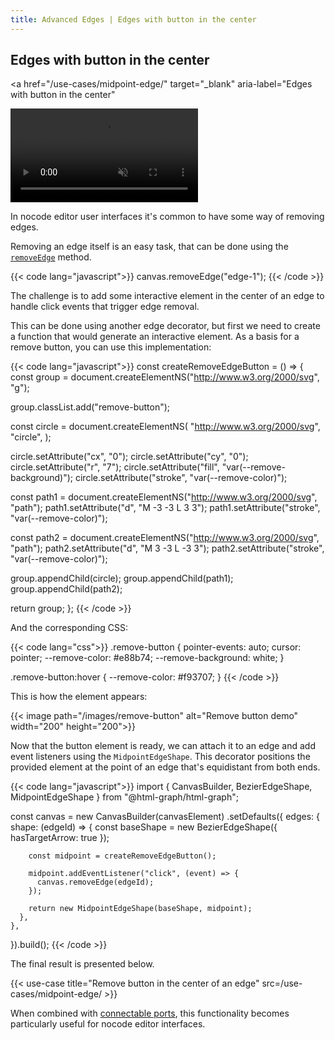 ```yaml
---
title: Advanced Edges | Edges with button in the center
---
```


## Edges with button in the center

<a
  href="/use-cases/midpoint-edge/"
  target="_blank"
  aria-label="Edges with button in the center"
>
  <div class="video">
    <video autoplay muted loop>
      <source src="/media/removable-edges.webm">
    </video>
  </div>
</a>


In nocode editor user interfaces it's common to have some way of removing edges.

Removing an edge itself is an easy task, that can be done using the
[`removeEdge`](/canvas/#remove-edge) method.

{{< code lang="javascript">}}
canvas.removeEdge("edge-1");
{{< /code >}}

The challenge is to add some interactive element in the center of an edge to
handle click events that trigger edge removal.

This can be done using another edge decorator, but first we need to create a
function that would generate an interactive element. As a basis for a remove
button, you can use this implementation:

{{< code lang="javascript">}}
const createRemoveEdgeButton = () => {
  const group = document.createElementNS("http://www.w3.org/2000/svg", "g");

  group.classList.add("remove-button");

  const circle = document.createElementNS(
    "http://www.w3.org/2000/svg",
    "circle",
  );

  circle.setAttribute("cx", "0");
  circle.setAttribute("cy", "0");
  circle.setAttribute("r", "7");
  circle.setAttribute("fill", "var(--remove-background)");
  circle.setAttribute("stroke", "var(--remove-color)");

  const path1 = document.createElementNS("http://www.w3.org/2000/svg", "path");
  path1.setAttribute("d", "M -3 -3 L 3 3");
  path1.setAttribute("stroke", "var(--remove-color)");

  const path2 = document.createElementNS("http://www.w3.org/2000/svg", "path");
  path2.setAttribute("d", "M 3 -3 L -3 3");
  path2.setAttribute("stroke", "var(--remove-color)");

  group.appendChild(circle);
  group.appendChild(path1);
  group.appendChild(path2);

  return group;
};
{{< /code >}}

And the corresponding CSS:

{{< code lang="css">}}
.remove-button {
  pointer-events: auto;
  cursor: pointer;
  --remove-color: #e88b74;
  --remove-background: white;
}

.remove-button:hover {
  --remove-color: #f93707;
}
{{< /code >}}

This is how the element appears:

{{< image path="/images/remove-button" alt="Remove button demo" width="200" height="200">}}

Now that the button element is ready, we can attach it to an edge and add event
listeners using the `MidpointEdgeShape`. This decorator positions the provided
element at the point of an edge that's equidistant from both ends.

{{< code lang="javascript">}}
import { CanvasBuilder, BezierEdgeShape, MidpointEdgeShape } from "@html-graph/html-graph";

const canvas = new CanvasBuilder(canvasElement)
  .setDefaults({
    edges: {
      shape: (edgeId) => {
        const baseShape = new BezierEdgeShape({ hasTargetArrow: true });

        const midpoint = createRemoveEdgeButton();

        midpoint.addEventListener("click", (event) => {
          canvas.removeEdge(edgeId);
        });

        return new MidpointEdgeShape(baseShape, midpoint);
      },
    },
  }).build();
{{< /code >}}

The final result is presented below.

{{< use-case title="Remove button in the center of an edge" src=/use-cases/midpoint-edge/ >}}

When combined with [connectable ports](/features/connectable-ports), this
functionality becomes particularly useful for nocode editor interfaces.
